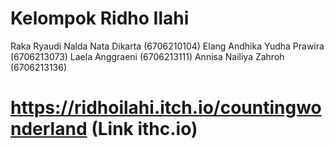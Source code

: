 # Kelompok Ridho Ilahi
Raka Ryaudi Nalda Nata Dikarta (6706210104)
Elang Andhika Yudha Prawira (6706213073)
Laela Anggraeni (6706213111)
Annisa Nailiya Zahroh (6706213136)
# https://ridhoilahi.itch.io/countingwonderland (Link ithc.io)
